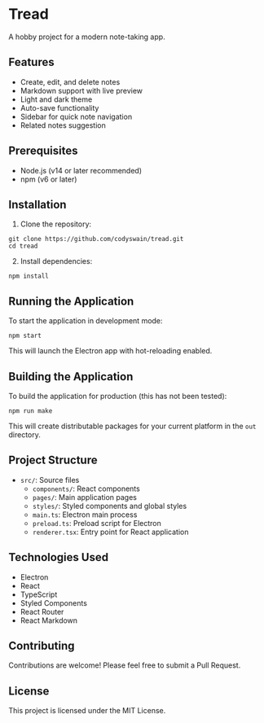 # Tread

A hobby project for a modern note-taking app. 

## Features

- Create, edit, and delete notes
- Markdown support with live preview
- Light and dark theme
- Auto-save functionality
- Sidebar for quick note navigation
- Related notes suggestion

## Prerequisites

- Node.js (v14 or later recommended)
- npm (v6 or later)

## Installation

1. Clone the repository:
```
git clone https://github.com/codyswain/tread.git
cd tread
```

2. Install dependencies:
```
npm install
```

## Running the Application

To start the application in development mode:
```
npm start
```


This will launch the Electron app with hot-reloading enabled.

## Building the Application

To build the application for production (this has not been tested):
```
npm run make
```


This will create distributable packages for your current platform in the `out` directory.

## Project Structure

- `src/`: Source files
  - `components/`: React components
  - `pages/`: Main application pages
  - `styles/`: Styled components and global styles
  - `main.ts`: Electron main process
  - `preload.ts`: Preload script for Electron
  - `renderer.tsx`: Entry point for React application

## Technologies Used

- Electron
- React
- TypeScript
- Styled Components
- React Router
- React Markdown

## Contributing

Contributions are welcome! Please feel free to submit a Pull Request.

## License

This project is licensed under the MIT License.
